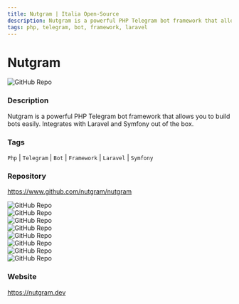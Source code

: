 ```yaml
---
title: Nutgram | Italia Open-Source
description: Nutgram is a powerful PHP Telegram bot framework that allows you to build bots easily. Integrates with Laravel and Symfony out of the box.
tags: php, telegram, bot, framework, laravel
---
```

        

# Nutgram

![GitHub Repo](https://img.shields.io/static/v1?label=category&message=opensource&color=green)

### Description

Nutgram is a powerful PHP Telegram bot framework that allows you to build bots easily. Integrates with Laravel and Symfony out of the box.

### Tags

`Php` | `Telegram` | `Bot` | `Framework` | `Laravel` | `Symfony`

### Repository

https://www.github.com/nutgram/nutgram

![GitHub Repo](https://img.shields.io/github/stars/https:/?style=social)<br />![GitHub Repo](https://img.shields.io/github/forks/https:/?style=social)<br />![GitHub Repo](https://img.shields.io/github/v/tag/https:/?style=social)<br />![GitHub Repo](https://img.shields.io/github/contributors/https:/)<br />![GitHub Repo](https://img.shields.io/github/issues-pr/https:/)<br />![GitHub Repo](https://img.shields.io/github/issues/https:/)<br />![GitHub Repo](https://img.shields.io/github/license/https:/)<br />![GitHub Repo](https://img.shields.io/github/last-commit/https:/)<br />

### Website

https://nutgram.dev